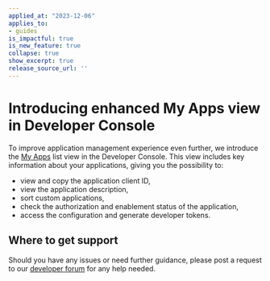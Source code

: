 ```yaml
---
applied_at: "2023-12-06"
applies_to: 
- guides
is_impactful: true
is_new_feature: true
collapse: true
show_excerpt: true
release_source_url: ''
---
```


# Introducing enhanced My Apps view in Developer Console

To improve application management experience even further, we introduce
the [My Apps][1] list view in the Developer Console.
This view includes key information about your applications, giving you the possibility to:

* view and copy the application client ID,
* view the application description,
* sort custom applications,
* check the authorization and enablement status of the application,
* access the configuration and generate developer tokens.

<!-- more -->

## Where to get support

Should you have any issues or need further guidance, please post a request to our [developer forum][2] for any help needed.


[1]: g://applications
[2]: https://forum.box.com/